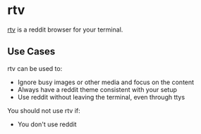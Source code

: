 # rtv

[rtv][rtv] is a reddit browser for your terminal.

## Use Cases

rtv can be used to:

- Ignore busy images or other media and focus on the content
- Always have a reddit theme consistent with your setup
- Use reddit without leaving the terminal, even through ttys

You should not use rtv if:

- You don't use reddit

[rtv]: https://github.com/michael-lazar/rtv

